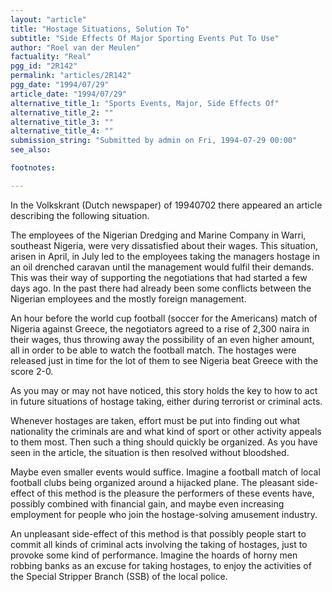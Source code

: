 ```yaml
---
layout: "article"
title: "Hostage Situations, Solution To"
subtitle: "Side Effects Of Major Sporting Events Put To Use"
author: "Roel van der Meulen"
factuality: "Real"
pgg_id: "2R142"
permalink: "articles/2R142"
pgg_date: "1994/07/29"
article_date: "1994/07/29"
alternative_title_1: "Sports Events, Major, Side Effects Of"
alternative_title_2: ""
alternative_title_3: ""
alternative_title_4: ""
submission_string: "Submitted by admin on Fri, 1994-07-29 00:00"
see_also:

footnotes: 

---
```

<div>
<p>In the Volkskrant (Dutch newspaper) of 19940702 there appeared an article describing the following situation.</p>
<p>The employees of the Nigerian Dredging and Marine Company in Warri, southeast Nigeria, were very dissatisfied about their wages. This situation, arisen in April, in July led to the employees taking the managers hostage in an oil drenched caravan until the management would fulfil their demands. This was their way of supporting the negotiations that had started a few days ago. In the past there had already been some conflicts between the Nigerian employees and the mostly foreign management.</p>
<p>An hour before the world cup football (soccer for the Americans) match of Nigeria against Greece, the negotiators agreed to a rise of 2,300 naira in their wages, thus throwing away the possibility of an even higher amount, all in order to be able to watch the football match. The hostages were released just in time for the lot of them to see Nigeria beat Greece with the score 2-0.</p>
<p>As you may or may not have noticed, this story holds the key to how to act in future situations of hostage taking, either during terrorist or criminal acts.</p>
<p>Whenever hostages are taken, effort must be put into finding out what nationality the criminals are and what kind of sport or other activity appeals to them most. Then such a thing should quickly be organized. As you have seen in the article, the situation is then resolved without bloodshed.</p>
<p>Maybe even smaller events would suffice. Imagine a football match of local football clubs being organized around a hijacked plane. The pleasant side- effect of this method is the pleasure the performers of these events have, possibly combined with financial gain, and maybe even increasing employment for people who join the hostage-solving amusement industry.</p>
<p>An unpleasant side-effect of this method is that possibly people start to commit all kinds of criminal acts involving the taking of hostages, just to provoke some kind of performance. Imagine the hoards of horny men robbing banks as an excuse for taking hostages, to enjoy the activities of the Special Stripper Branch (SSB) of the local police. <!--Amazon_CLS_IM_END--></p>
</div>

